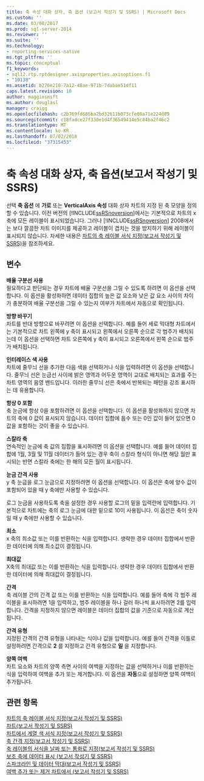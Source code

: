 ```yaml
---
title: 축 속성 대화 상자, 축 옵션 (보고서 작성기 및 SSRS) | Microsoft Docs
ms.custom: ''
ms.date: 03/08/2017
ms.prod: sql-server-2014
ms.reviewer: ''
ms.suite: ''
ms.technology:
- reporting-services-native
ms.tgt_pltfrm: ''
ms.topic: conceptual
f1_keywords:
- sql12.rtp.rptdesigner.axisproperties.axisoptions.f1
- "10138"
ms.assetid: b276e210-7a12-48ae-971b-7dabae51df11
caps.latest.revision: 10
author: maggiesmsft
ms.author: douglasl
manager: craigg
ms.openlocfilehash: c2b769fd686ba2bd32611b073cfe08a71e224d89
ms.sourcegitcommit: c18fadce27f330e1d4f36549414e5c84ba2f46c2
ms.translationtype: MT
ms.contentlocale: ko-KR
ms.lasthandoff: 07/02/2018
ms.locfileid: "37315453"
---
```

# <a name="axis-properties-dialog-box-axis-options-report-builder-and-ssrs"></a>축 속성 대화 상자, 축 옵션(보고서 작성기 및 SSRS)
  선택 **축 옵션** 에 **가로** 또는 **VerticalAxis 속성** 대화 상자 차트의 지정 된 축 모양을 정의할 수 있습니다. 이전 버전의 [!INCLUDE[ssRSnoversion](../includes/ssrsnoversion-md.md)]에서는 기본적으로 차트의 x축에 모든 레이블이 표시되었습니다. 그러나 [!INCLUDE[ssRSnoversion](../includes/ssrsnoversion-md.md)] 2008에서는 보다 깔끔한 차트 이미지를 제공하고 레이블이 겹치는 것을 방지하기 위해 레이블이 표시되지 않습니다. 자세한 내용은 [차트의 축 레이블 서식 지정&#40;보고서 작성기 및 SSRS&#41;](report-design/formatting-axis-labels-on-a-chart-report-builder-and-ssrs.md)을 참조하세요.  
  
## <a name="options"></a>변수  
 **배율 구분선 사용**  
 필요하다고 판단되는 경우 차트에 배율 구분선을 그릴 수 있도록 하려면 이 옵션을 선택합니다. 이 옵션을 활성화하면 데이터 집합의 높은 값 요소와 낮은 값 요소 사이의 차이가 충분하여 배율 구분선을 그릴 수 있는지 여부가 차트에서 자동으로 확인됩니다.  
  
 **방향 바꾸기**  
 차트를 반대 방향으로 바꾸려면 이 옵션을 선택합니다. 예를 들어 세로 막대형 차트에서는 기본적으로 차트 왼쪽에 y 축이 표시되고 왼쪽에서 오른쪽 순으로 각 범주가 배치되는데 이 옵션을 선택하면 차트 오른쪽에 y 축이 표시되고 오른쪽에서 왼쪽 순으로 범주가 배치됩니다.  
  
 **인터레이스 색 사용**  
 차트에 줄무늬 선을 추가한 다음 색을 선택하거나 식을 입력하려면 이 옵션을 선택합니다. 줄무늬 선은 눈금선 사이에 밝은 영역과 어두운 영역이 교대로 배치되는 효과를 주는 차트 영역의 음영 밴드입니다. 이러한 줄무늬 선은 축에서 반복되는 패턴을 강조 표시하는 데 유용합니다.  
  
 **항상 0 포함**  
 축 눈금에 항상 0을 포함하려면 이 옵션을 선택합니다. 이 옵션을 활성화하지 않으면 차트의 축에 0 값이 표시되지 않습니다. 데이터 집합에 음수 또는 0인 값이 들어 있으면 0 값을 포함하는 것이 좋을 수 있습니다.  
  
 **스칼라 축**  
 연속적인 눈금에 축 값의 집합을 표시하려면 이 옵션을 선택합니다. 예를 들어 데이터 집합에 1월, 3월 및 11월 데이터가 들어 있는 경우 축이 스칼라 형식이 아니면 해당 월만 표시되는 반면 스칼라 축에는 한 해의 모든 월이 표시됩니다.  
  
 **눈금 간격 사용**  
 y 축 눈금을 로그 눈금으로 지정하려면 이 옵션을 선택합니다. 이 옵션은 축에 양수 값이 포함되어 있을 때 y 축에만 사용할 수 있습니다.  
  
 로그 눈금을 사용하도록 축을 설정한 경우 사용할 로그의 밑을 입력란에 입력합니다. 기본적으로 차트에는 축의 로그 눈금에 대한 밑으로 10이 사용됩니다. 이 옵션은 축이 숫자일 때 y 축에만 사용할 수 있습니다.  
  
 **최소**  
 x 축의 최소값 또는 이를 반환하는 식을 입력합니다. 생략한 경우 데이터 집합에서 반환한 데이터에 의해 최소값이 결정됩니다.  
  
 **최대값**  
 X축의 최대값 또는 이를 반환하는 식을 입력합니다. 생략한 경우 데이터 집합에서 반환한 데이터에 의해 최대값이 결정됩니다.  
  
 **간격**  
 축 레이블 간의 간격 값 또는 이를 반환하는 식을 입력합니다. 예를 들어 축에 각 범주 레이블을 표시하려면 1을 입력하고, 범주 레이블을 하나 걸러 하나씩 표시하려면 2를 입력합니다. 간격을 지정하지 않으면 레이블은 데이터 집합의 값을 기준으로 자동으로 계산됩니다.  
  
 **간격 유형**  
 지정된 간격의 간격 유형을 나타내는 식이나 값을 입력합니다. 예를 들어 간격을 이틀로 설정하려면 간격으로 **2** 를 지정하고 간격 유형으로 **일** 을 지정합니다.  
  
 **양쪽 여백**  
 차트 요소와 차트의 양쪽 측면 사이의 여백을 지정하는 값을 선택하거나 이를 반환하는 식을 입력하여 여백을 추가 또는 제거합니다. 이 옵션을 **자동**으로 설정하면 양쪽 여백이 추가됩니다.  
  
## <a name="see-also"></a>관련 항목  
 [차트의 축 레이블 서식 지정&#40;보고서 작성기 및 SSRS&#41;](report-design/formatting-axis-labels-on-a-chart-report-builder-and-ssrs.md)   
 [차트&#40;보고서 작성기 및 SSRS&#41;](report-design/charts-report-builder-and-ssrs.md)   
 [차트에서 계열 색 서식 지정&#40;보고서 작성기 및 SSRS&#41;](report-design/formatting-series-colors-on-a-chart-report-builder-and-ssrs.md)   
 [축 간격 지정&#40;보고서 작성기 및 SSRS&#41;](report-design/specify-an-axis-interval-report-builder-and-ssrs.md)   
 [축 레이블의 서식을 날짜 또는 통화로 지정&#40;보고서 작성기 및 SSRS&#41;](report-design/format-axis-labels-as-dates-or-currencies-report-builder-and-ssrs.md)   
 [보조 축에 데이터 표시 &#40;보고서 작성기 및 SSRS&#41;](report-design/plot-data-on-a-secondary-axis-report-builder-and-ssrs.md)   
 [스파크라인 및 데이터 막대&#40;보고서 작성기 및 SSRS&#41;](report-design/sparklines-and-data-bars-report-builder-and-ssrs.md)   
 [여백 추가 또는 제거 차트에서 &#40;보고서 작성기 및 SSRS&#41;](report-design/add-or-remove-margins-from-a-chart-report-builder-and-ssrs.md)  
  
  
